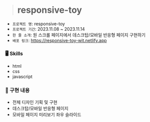 ># responsive-toy

- ```프로젝트 명```: responsive-toy
- ```프로젝트 기간```: 2023.11.08 ~ 2023.11.14
- ```한 줄 소개```: 원 스크롤 페이지에서 데스크탑/모바일 반응형 페이지 구현하기
- ```배포 링크```: https://responsive-toy-wit.netlify.app

### 🖥 Skills

- html
- css
- javascript

### 🌟 구현 내용

- 전체 디자인 기획 및 구현
- 데스크탑/모바일 반응형 페이지
- 모바일 페이지 미리보기 좌우 슬라이드
